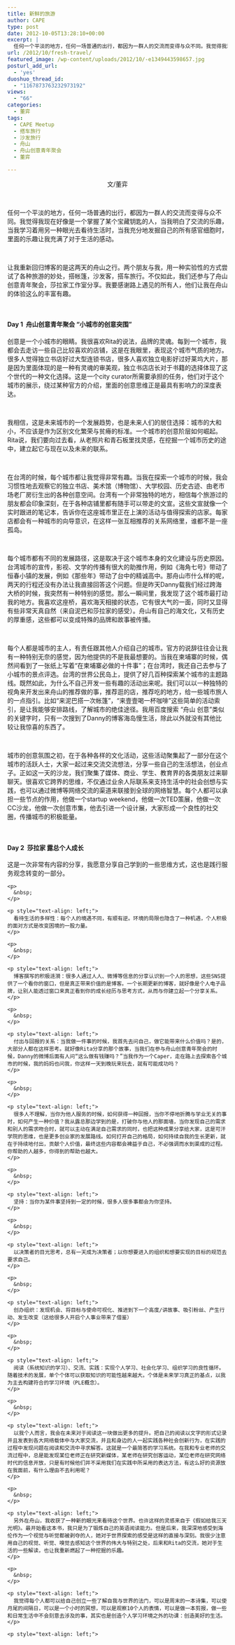 ```yaml
---
title: 新鲜的旅游
author: CAPE
type: post
date: 2012-10-05T13:28:10+00:00
excerpt: |
  任何一个平淡的地方，任何一场普通的出行，都因为一群人的交流而变得与众不同。我觉得我现在好像是一个掌握了某个宝藏钥匙的人，当我明白了交流的乐趣，当我学习着用另一种眼光去看待生活时，当我充分地发掘自己的所有感官细胞时，里面的乐趣让我充满了对于生活的感动。
url: /2012/10/fresh-travel/
featured_image: /wp-content/uploads/2012/10/-e1349443598657.jpg
posturl_add_url:
  - 'yes'
duoshuo_thread_id:
  - "1167873763232973192"
views:
  - "66"
categories:
  - 董弈
tags:
  - CAPE Meetup
  - 搭车旅行
  - 沙发旅行
  - 舟山
  - 舟山创意青年聚会
  - 董弈

---
```

<p style="text-align: center;">
  文/董弈
</p>

&nbsp;

<p style="text-align: left;">
  任何一个平淡的地方，任何一场普通的出行，都因为一群人的交流而变得与众不同。我觉得我现在好像是一个掌握了某个宝藏钥匙的人，当我明白了交流的乐趣，当我学习着用另一种眼光去看待生活时，当我充分地发掘自己的所有感官细胞时，里面的乐趣让我充满了对于生活的感动。
</p>

&nbsp;

<p style="text-align: left;">
  让我重新回归博客的是这两天的舟山之行。两个朋友与我，用一种实验性的方式尝试了各种旅游的妙处，搭帐篷，沙发客，搭车旅行。不仅如此，我们还参与了舟山创意青年聚会，莎拉家工作室分享。我要感谢路上遇见的所有人，他们让我在舟山的体验这么的丰富有趣。
</p>

&nbsp;

<h4 style="text-align: left;">
  <strong>Day 1  舟山创意青年聚会 “小城市的创意突围”</strong>
</h4>

<p style="text-align: left;">
  <p style="text-align: left;">
    创意是一个小城市的眼睛。我很喜欢Rita的说法，品牌的灵魂。每到一个城市，我都会去走访一些自己比较喜欢的店铺，这是在我眼里，表现这个城市气质的地方。很多人觉得独立书店好过大型连锁书店，很多人喜欢独立电影好过好莱坞大片，那是因为里面体现的是一种有灵魂的审美观，独立书店店长对于书籍的选择体现了这个世代的一种文化选择。这是一个city curator所需要承担的任务，他们对于这个城市的展示，绕过某种官方的介绍，里面的创意思维正是最具有影响力的深度表达。
  </p>
  
  <p>
    &nbsp;
  </p>
  
  <p style="text-align: left;">
    我相信，这是未来城市的一个发展趋势，也是未来人们的居住选择：城市的大和小，不应该是作为区别文化繁荣与贫瘠的标准。一个城市的创意阶层如何崛起。Rita说，我们要向过去看，从老照片和青石板里找灵感，在挖掘一个城市历史的途中，建立起它与现在以及未来的联系。
  </p>
  
  <p>
    &nbsp;
  </p>
  
  <p style="text-align: left;">
    在台湾的时候，每个城市都让我觉得非常有趣。当我在探索一个城市的时候，我会习惯性地去观察它的独立书店、美术馆（博物馆）、大学校园、历史古迹、由老市场老厂房衍生出的各种创意空间。台湾有一个非常独特的地方，相信每个旅游过的朋友都会印象深刻，在于各种店铺里都有随手可以带走的文宣。这些文宣就像一个实时跟进的笔记本，告诉你在这座城市里正在上演的活动与值得探索的店家。每家店都会有一种城市的向导意识，在这样一张互相推荐的关系网络里，谁都不是一座孤岛。
  </p>
  
  <p>
    &nbsp;
  </p>
  
  <p style="text-align: left;">
    每个城市都有不同的发展路径，这是取决于这个城市本身的文化建设与历史原因。台湾城市的宣传，影视、文学的传播有很大的助推作用，例如《海角七号》带动了恒春小镇的发展，例如《那些年》带动了台中的精诚高中。那舟山市什么样的呢，两天的行程还没有办法让我直接回答这个问题。但是昨天Danny载我们经过跨海大桥的时候，我突然有一种特别的感觉。那么一瞬间里，我发现了这个城市最打动我的地方。我喜欢这座桥，喜欢海天相接的状态，它有很大气的一面，同时又显得有些非常天真自然（来自泥巴和莎拉家的感受）。舟山有自己的海文化，又有历史的厚重感，这些都可以变成特殊的品牌和故事被传播。
  </p>
  
  <p>
    &nbsp;
  </p>
  
  <p style="text-align: left;">
    每个人都是城市的主人，有责任跟其他人介绍自己的城市。官方的说辞往往会让我有一种特别无奈的感觉，因为他提供的不是我最想要的。当我在柬埔寨的时候，偶然间看到了一张纸上写着“在柬埔寨必做的十件事”；在台湾时，我还自己去参与了小城市的景点评选。台湾的世界公民岛上，提供了好几百种探索某个城市的主题路线。既然如此，为什么不自己开发一些有趣的活动出来呢。我们可以以一种独特的视角来开发出来舟山的推荐做的事，推荐逛的店，推荐吃的地方，给一些城市旅人的一点指引。比如“来泥巴搭一次帐篷”，“来壹壹喝一杯咖啡”这些简单的活动索引，是让我能够安排路线，了解城市的绝佳途径。我用百度搜索 “舟山 创意”类似的关键字时，只有一次搜到了Danny的博客海岛慢生活，除此以外就没有其他比较让我惊喜的东西了。
  </p>
  
  <p>
    &nbsp;
  </p>
  
  <p style="text-align: left;">
    城市的创意氛围之初，在于各种各样的文化活动，这些活动聚集起了一部分在这个城市的活跃人士，大家一起过来交流交流想法，分享一些自己的生活想法，创业点子。正如这一天的沙龙，我们聚集了媒体、商业、学生、教育界的各类朋友过来聊聊天。很喜欢它跨界的思维，不仅通过业余人际联系来支持生活中的社会创想与实践，也可以通过微博等网络交流的渠道来联接到全球的网络智慧。每个人都可以承担一些节点的作用，他做一个startup weekend，他做一次TED策展，他做一次CC沙龙，他做一次创意市集，他去引进一个设计展，大家形成一个良性的社交圈，传播城市的积极能量。
  </p>
  
  <p>
    &nbsp;
  </p>
  
  <h4 style="text-align: left;">
    <strong>Day 2  莎拉家 露总个人成长</strong>
  </h4>
  
  <p style="text-align: left;">
    <p style="text-align: left;">
      这是一次非常有内容的分享，我愿意分享自己学到的一些思维方式，这也是践行服务观念转变的一部分。
    </p>
    
    <p>
      &nbsp;
    </p>
    
    <p style="text-align: left;">
      看待生活的多样性：每个人的境遇不同，有顺有逆。环境的局限也隐含了一种机遇，个人积极的面对方式是改变困境的一股力量。
    </p>
    
    <p>
      &nbsp;
    </p>
    
    <p style="text-align: left;">
      博客撰写的积极涟漪：很多人通过人人、微博等信息的分享认识到一个人的思想，这些SNS提供了一个看你的窗口，但是真正带来价值的是博客。一个长期更新的博客，就好像是个人电子品牌，让别人能透过窗口来真正看到你的成长经历与思考方式，从而与你建立起一个分享关系。
    </p>
    
    <p>
      &nbsp;
    </p>
    
    <p style="text-align: left;">
      付出与回报的关系：当我做一件事的时候，我首先去问自己，做它能带来什么价值吗？是的，大部分人都在这样思考。就好像Rita分享的那个故事，当我们在参与舟山创意青年聚会的时候，Danny的微博后面有人问“这么做有钱赚吗？”当我作为一个Caper，走在路上去探索各个城市的时候，我的妈妈也问我，你这样一天到晚玩来玩去，就有可能成功吗？
    </p>
    
    <p>
      &nbsp;
    </p>
    
    <p style="text-align: left;">
      很多人不理解，当你为他人服务的时候，如何获得一种回报，当你不停地折腾与学业无关的事时，如何产生一种价值？我从露总那边学到的是，打破你与他人的那面墙，当你发现自己的需求和别人的需求吻合时，就可以主动在满足自己需求的同时，也把这种成果分享给大家，这是可汗学院的思维，也是更多创业家的发展路线。如何打开自己的格局，如何持续自我的生长更新，就在于持续地付出，贡献个人价值，最终这些内容都会裨益于自己，不必强调而水到渠成的过程。你帮助的人越多，你得到的帮助也越大。
    </p>
    
    <p>
      &nbsp;
    </p>
    
    <p style="text-align: left;">
      坚持：当你为某件事坚持到一定的时候，很多人很多事都会为你坚持。
    </p>
    
    <p>
      &nbsp;
    </p>
    
    <p style="text-align: left;">
      以决策者的目光思考，总有一天成为决策者；以你想要进入的组织和想要实现的目标的规范去要求自己。
    </p>
    
    <p>
      &nbsp;
    </p>
    
    <p style="text-align: left;">
      创办组织：发现机会、将目标与使命可视化、推进到下一个高度/讲故事、吸引粉丝、产生行动、发生改变（这给很多人开启个人事业带来了借鉴）
    </p>
    
    <p>
      &nbsp;
    </p>
    
    <p style="text-align: left;">
      阅读（系统知识的学习）、交流、实践：实现个人学习、社会化学习、组织学习的良性循环。 随着技术的发展，单个个体可以获取知识的可能性越来越大。个体是未来学习真正的基点，以我为主去构建符合的学习环境（PLE概念）。
    </p>
    
    <p>
      &nbsp;
    </p>
    
    <p style="text-align: left;">
      以我个人而言，我会在未来对于阅读这一块做出更多的提升。把自己的阅读以文字的形式记录并且发表到各大网络载体中与大家交流，并且和身边的人一起实践各种社会创新行为，在实践的过程中发现问题在阅读和交流中寻求解答。这就是一个最简答的学习系统。在我和专业老师的交流过程中，总是能发现某位老师正在研究新媒体，某老师在研究创客运动，某位老师在研究网络时代的信息开放，只是有时候他们并不采用我们在实践中所采用的表达方法，有这么好的资源放在我面前，有什么理由不去利用呢？
    </p>
    
    <p>
      &nbsp;
    </p>
    
    <p style="text-align: left;">
      另外在舟山，我收获了一种新的眼光来看待这个世界。也许这样的灵感来自于《假如给我三天光明》。最开始看这本书，我只是为了锻炼自己的英语阅读能力。但是后来，我深深地感受到海伦作为一个视觉与听觉都被剥夺的人，她对于世界探索的感受是这样的直接与深刻。我很少注意用自己的视觉、听觉、嗅觉去感知这个世界的伟大与特别之处，后来和Rita的交流，她对于生活的一些解读，也让我重新燃起了一种挖掘的乐趣。
    </p>
    
    <p>
      &nbsp;
    </p>
    
    <p style="text-align: left;">
      我觉得每个人都可以给自己创立一些了解自我与世界的法门，可以是周末的一本诗集，可以使月尾的间隔日，可以是一个小时的冥想，可以是观察10个人的表情，可以是做一本剪报，做一些和日常生活中不会刻意去涉及的事，其实也是创造个人学习环境之外的功课：创造美好的生活。
    </p>
    
    <p style="text-align: left;">
